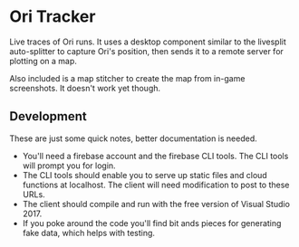 Ori Tracker
===========

Live traces of Ori runs. It uses a desktop component similar to the livesplit auto-splitter to capture Ori's position, then sends it to a remote server for plotting on a map.

Also included is a map stitcher to create the map from in-game screenshots. It doesn't work yet though.

Development
-----------

These are just some quick notes, better documentation is needed.

* You'll need a firebase account and the firebase CLI tools. The CLI tools will prompt you for login.
* The CLI tools should enable you to serve up static files and cloud functions at localhost. The client will need modification to post to these URLs.
* The client should compile and run with the free version of Visual Studio 2017.
* If you poke around the code you'll find bit ands pieces for generating fake data, which helps with testing.
